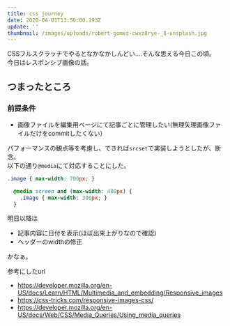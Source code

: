```yaml
---
title: css journey
date: 2020-04-01T13:50:00.193Z
update: ''
thumbnail: /images/uploads/robert-gomez-cwxz8rye-_8-unsplash.jpg
---
```


CSSフルスクラッチでやるとなかなかしんどい....そんな思える今日この頃。  
今日はレスポンシブ画像の話。

## つまったところ

### 前提条件
- 画像ファイルを編集用ページにて記事ごとに管理したい(無理矢理画像ファイルだけをcommitしたくない）

パフォーマンスの観点等を考慮し、できれば`srcset`で実装しようとしたが、断念。  
以下の通り`@media`にて対応することにした。

```css
.image { max-width: 700px; }

  @media screen and (max-width: 480px) {
    .image { max-width: 300px; }
  }
```

明日以降は
- 記事内容に日付を表示(ほぼ出来上がりなので確認)
- ヘッダーのwidthの修正

かなぁ。

参考にしたurl

-   https://developer.mozilla.org/en-US/docs/Learn/HTML/Multimedia_and_embedding/Responsive_images
-   https://css-tricks.com/responsive-images-css/
-   https://developer.mozilla.org/en-US/docs/Web/CSS/Media_Queries/Using_media_queries